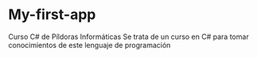 # My-first-app
Curso C# de Píldoras Informáticas
Se trata de un curso en C# para tomar conocimientos de este
lenguaje de programación
